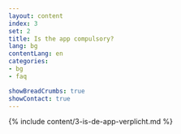 ```yaml
---
layout: content
index: 3
set: 2
title: Is the app compulsory?
lang: bg
contentLang: en
categories:
- bg
- faq

showBreadCrumbs: true
showContact: true
---
```

{% include content/3-is-de-app-verplicht.md %}
